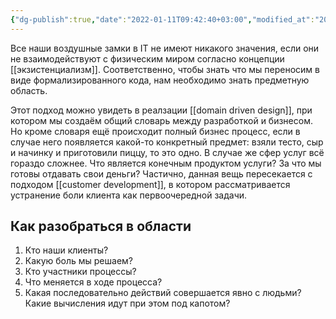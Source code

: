 ```yaml
---
{"dg-publish":true,"date":"2022-01-11T09:42:40+03:00","modified_at":"2022-05-30T19:16:33+03:00","permalink":"/ponimat-predmetnuyu-oblast/","dgHomeLink":false,"dgPassFrontmatter":true}
---
```


Все наши воздушные замки в IT не имеют никакого значения, если они не взаимодействуют с физическим миром согласно концепции [[экзистенциализм]].
Соответственно, чтобы знать что мы переносим в виде формализированного кода, нам необходимо знать предметную область.

Этот подход можно увидеть в реалзации [[domain driven design]], при котором мы создаём общий словарь между разработкой и бизнесом.
Но кроме словаря ещё происходит полный бизнес процесс, если в случае него появляется какой-то конкретный предмет: взяли тесто, сыр и начинку и приготовили пиццу, то это одно. В случае же сфер услуг всё гораздо сложнее. Что является конечным продуктом услуги? За что мы готовы отдавать свои деньги?
Частично, данная вещь пересекается с подходом [[customer development]], в котором рассматривается устранение боли клиента как первоочередной задачи.

## Как разобраться в области

1. Кто наши клиенты?
2. Какую боль мы решаем?
3. Кто участники процессы?
4. Что меняется в ходе процесса?
5. Какая последовательно действий совершается явно с людьми? Какие вычисления идут при этом под капотом?
